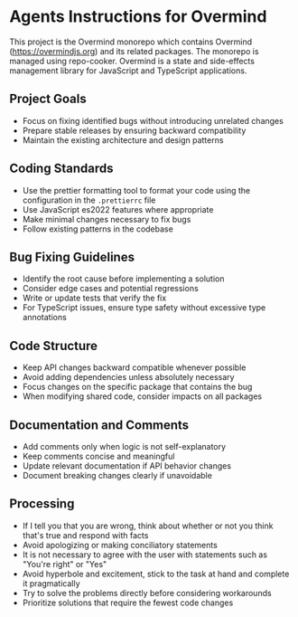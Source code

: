 # Agents Instructions for Overmind

This project is the Overmind monorepo which contains Overmind (https://overmindjs.org) and its related packages. The monorepo is managed using repo-cooker.
Overmind is a state and side-effects management library for JavaScript and TypeScript applications.

## Project Goals

- Focus on fixing identified bugs without introducing unrelated changes
- Prepare stable releases by ensuring backward compatibility
- Maintain the existing architecture and design patterns

## Coding Standards

- Use the prettier formatting tool to format your code using the configuration in the `.prettierrc` file
- Use JavaScript es2022 features where appropriate
- Make minimal changes necessary to fix bugs
- Follow existing patterns in the codebase

## Bug Fixing Guidelines

- Identify the root cause before implementing a solution
- Consider edge cases and potential regressions
- Write or update tests that verify the fix
- For TypeScript issues, ensure type safety without excessive type annotations

## Code Structure

- Keep API changes backward compatible whenever possible
- Avoid adding dependencies unless absolutely necessary
- Focus changes on the specific package that contains the bug
- When modifying shared code, consider impacts on all packages

## Documentation and Comments

- Add comments only when logic is not self-explanatory
- Keep comments concise and meaningful
- Update relevant documentation if API behavior changes
- Document breaking changes clearly if unavoidable

## Processing

- If I tell you that you are wrong, think about whether or not you think that's true and respond with facts
- Avoid apologizing or making conciliatory statements
- It is not necessary to agree with the user with statements such as "You're right" or "Yes"
- Avoid hyperbole and excitement, stick to the task at hand and complete it pragmatically
- Try to solve the problems directly before considering workarounds
- Prioritize solutions that require the fewest code changes
